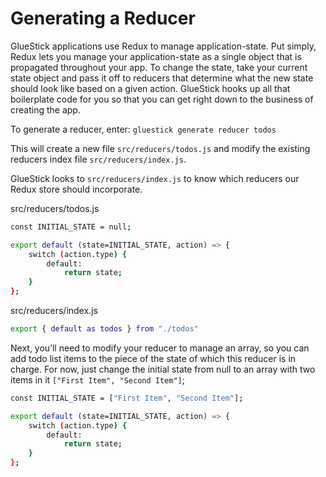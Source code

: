 # Generating a Reducer

GlueStick applications use Redux to manage application-state. Put simply, Redux lets you manage your application-state as a single object that is propagated throughout your app. To change the state, take your current state object and pass it off to reducers that determine what the new state should look like based on a given action. GlueStick hooks up all that boilerplate code for you so that you can get right down to the business of creating the app.

To generate a reducer, enter: ```gluestick generate reducer todos```

This will create a new file ```src/reducers/todos.js``` and modify the existing reducers index file ```src/reducers/index.js```.

GlueStick looks to ```src/reducers/index.js``` to know which reducers our Redux store should incorporate.

src/reducers/todos.js


```bash
const INITIAL_STATE = null;

export default (state=INITIAL_STATE, action) => {
    switch (action.type) {
        default:
            return state;
    }
};

```

src/reducers/index.js

```bash
export { default as todos } from "./todos"
```

Next, you’ll need to modify your reducer to manage an array, so you can add todo list items to the piece of the state of which this reducer is in charge. For now, just change the initial state from null to an array with two items in it
```["First Item", "Second Item"]```;

```bash
const INITIAL_STATE = ["First Item", "Second Item"];

export default (state=INITIAL_STATE, action) => {
    switch (action.type) {
        default:
            return state;
    }
};
```

